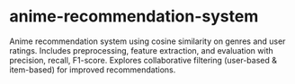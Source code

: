 # anime-recommendation-system
Anime recommendation system using cosine similarity on genres and user ratings. Includes preprocessing, feature extraction, and evaluation with precision, recall, F1-score. Explores collaborative filtering (user-based &amp; item-based) for improved recommendations.
